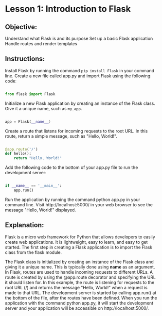 # Lesson 1: Introduction to Flask

## Objective:

Understand what Flask is and its purpose
Set up a basic Flask application
Handle routes and render templates

## Instructions:

Install Flask by running the command ```pip install Flask``` in your command line.
Create a new file called app.py and import Flask using the following code:
```python

from flask import Flask
```
Initialize a new Flask application by creating an instance of the Flask class. Give it a unique name, such as ```my_app```.

```python

app = Flask(__name__)
```
Create a route that listens for incoming requests to the root URL. In this route, return a simple message, such as "Hello, World!".

```python

@app.route('/')
def hello():
    return "Hello, World!"
```
Add the following code to the bottom of your app.py file to run the development server:

```python

if __name__ == '__main__':
    app.run()
```
Run the application by running the command python app.py in your command line.
Visit http://localhost:5000/ in your web browser to see the message "Hello, World!" displayed.

## Explanation:

Flask is a micro web framework for Python that allows developers to easily create web applications. It is lightweight, easy to learn, and easy to get started.
The first step in creating a Flask application is to import the Flask class from the flask module.

The Flask class is initialized by creating an instance of the Flask class and giving it a unique name. This is typically done using __name__ as an argument.
In Flask, routes are used to handle incoming requests to different URLs. A route is created by using the @app.route decorator and specifying the URL it should listen for.
In this example, the route is listening for requests to the root URL (/) and returns the message "Hello, World!" when a request is made to that URL.
The development server is started by calling app.run() at the bottom of the file, after the routes have been defined.
When you run the application with the command python app.py, it will start the development server and your application will be accessible on http://localhost:5000/.
